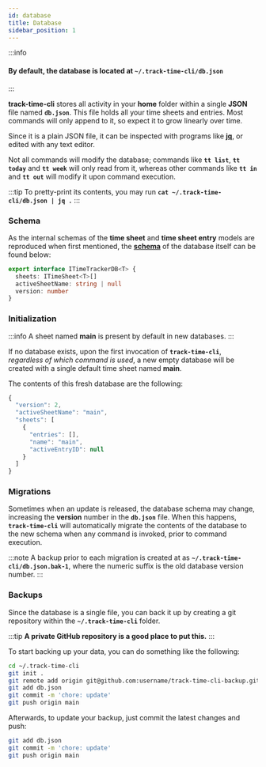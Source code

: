 ```yaml
---
id: database
title: Database
sidebar_position: 1
---
```


:::info

#### By default, the database is located at **`~/.track-time-cli/db.json`**

:::

**track-time-cli** stores all activity in your **home** folder within a single
**JSON** file named **`db.json`**. This file holds all your time sheets and
entries. Most commands will only append to it, so expect it to grow linearly
over time.

Since it is a plain JSON file, it can be inspected with programs like
[**jq**][jq-url], or edited with any text editor.

Not all commands will modify the database; commands like **`tt list`**,
**`tt today`** and **`tt week`** will only read from it, whereas other commands
like **`tt in`** and **`tt out`** will modify it upon command execution.

:::tip
To pretty-print its contents, you may run
**`cat ~/.track-time-cli/db.json | jq .`**
:::

### Schema

As the internal schemas of the **time sheet** and **time sheet entry** models
are reproduced when first mentioned, the [**schema**][db-schema-url] of the
database itself can be found below:

```ts showLineNumbers
export interface ITimeTrackerDB<T> {
  sheets: ITimeSheet<T>[]
  activeSheetName: string | null
  version: number
}
```

### Initialization

:::info
A sheet named **main** is present by default in new databases.
:::

If no database exists, upon the first invocation of **`track-time-cli`**,
_regardless of which command is used_, a new empty database will be created
with a single default time sheet named **main**.

The contents of this fresh database are the following:

```js
{
  "version": 2,
  "activeSheetName": "main",
  "sheets": [
    {
      "entries": [],
      "name": "main",
      "activeEntryID": null
    }
  ]
}
```

### Migrations

Sometimes when an update is released, the database schema may change,
increasing the **version** number in the **`db.json`** file. When this happens,
**`track-time-cli`** will automatically migrate the contents of the database to
the new schema when any command is invoked, prior to command execution.

:::note
A backup prior to each migration is created at as
**`~/.track-time-cli/db.json.bak-1`**, where the numeric suffix is the old
database version number.
:::

### Backups

Since the database is a single file, you can back it up by creating a git
repository within the **`~/.track-time-cli`** folder.

:::tip
**A private GitHub repository is a good place to put this.**
:::

To start backing up your data, you can do something like the following:

```sh
cd ~/.track-time-cli
git init .
git remote add origin git@github.com:username/track-time-cli-backup.git
git add db.json
git commit -m 'chore: update'
git push origin main
```

Afterwards, to update your backup, just commit the latest changes and push:

```sh
git add db.json
git commit -m 'chore: update'
git push origin main
```

[jq-url]: https://stedolan.github.io/jq/
[db-schema-url]: https://github.com/f3rno64/track-time-cli/blob/main/src/types/generic_data.ts#L15-L19
